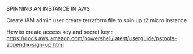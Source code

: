 SPINNING AN INSTANCE IN AWS

Create IAM admin user
create terraform file to spin up t2.micro instance

How to create access key and secret key : https://docs.aws.amazon.com/powershell/latest/userguide/pstools-appendix-sign-up.html

